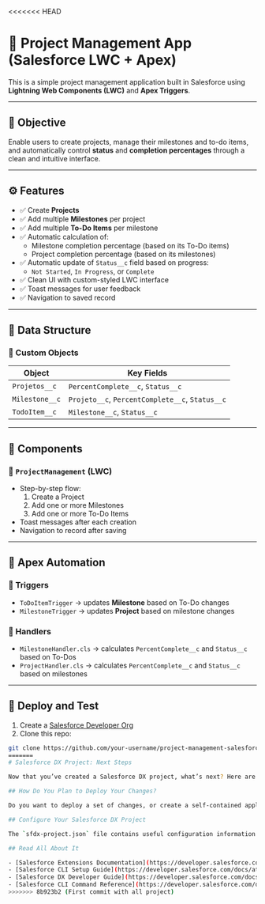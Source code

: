 <<<<<<< HEAD
# 🚀 Project Management App (Salesforce LWC + Apex)

This is a simple project management application built in Salesforce using **Lightning Web Components (LWC)** and **Apex Triggers**.

---

## 📌 Objective

Enable users to create projects, manage their milestones and to-do items, and automatically control **status** and **completion percentages** through a clean and intuitive interface.

---

## ⚙️ Features

- ✅ Create **Projects**
- ✅ Add multiple **Milestones** per project
- ✅ Add multiple **To-Do Items** per milestone
- ✅ Automatic calculation of:
  - Milestone completion percentage (based on its To-Do items)
  - Project completion percentage (based on its milestones)
- ✅ Automatic update of `Status__c` field based on progress:
  - `Not Started`, `In Progress`, or `Complete`
- ✅ Clean UI with custom-styled LWC interface
- ✅ Toast messages for user feedback
- ✅ Navigation to saved record

---

## 🧠 Data Structure

### 📂 Custom Objects
| Object            | Key Fields                              |
|------------------|-------------------------------------------|
| `Projetos__c`     | `PercentComplete__c`, `Status__c`         |
| `Milestone__c`    | `Projeto__c`, `PercentComplete__c`, `Status__c` |
| `TodoItem__c`     | `Milestone__c`, `Status__c`               |

---

## 🧩 Components

### 🔹 `ProjectManagement` (LWC)
- Step-by-step flow:
  1. Create a Project
  2. Add one or more Milestones
  3. Add one or more To-Do Items
- Toast messages after each creation
- Navigation to record after saving

---

## 🧠 Apex Automation

### 🔸 Triggers

- `ToDoItemTrigger` → updates **Milestone** based on To-Do changes
- `MilestoneTrigger` → updates **Project** based on milestone changes

### 🔸 Handlers

- `MilestoneHandler.cls` → calculates `PercentComplete__c` and `Status__c` based on To-Dos
- `ProjectHandler.cls` → calculates `PercentComplete__c` and `Status__c` based on milestones

---

## 🚀 Deploy and Test

1. Create a [Salesforce Developer Org](https://developer.salesforce.com/signup)
2. Clone this repo:
```bash
git clone https://github.com/your-username/project-management-salesforce.git
=======
# Salesforce DX Project: Next Steps

Now that you’ve created a Salesforce DX project, what’s next? Here are some documentation resources to get you started.

## How Do You Plan to Deploy Your Changes?

Do you want to deploy a set of changes, or create a self-contained application? Choose a [development model](https://developer.salesforce.com/tools/vscode/en/user-guide/development-models).

## Configure Your Salesforce DX Project

The `sfdx-project.json` file contains useful configuration information for your project. See [Salesforce DX Project Configuration](https://developer.salesforce.com/docs/atlas.en-us.sfdx_dev.meta/sfdx_dev/sfdx_dev_ws_config.htm) in the _Salesforce DX Developer Guide_ for details about this file.

## Read All About It

- [Salesforce Extensions Documentation](https://developer.salesforce.com/tools/vscode/)
- [Salesforce CLI Setup Guide](https://developer.salesforce.com/docs/atlas.en-us.sfdx_setup.meta/sfdx_setup/sfdx_setup_intro.htm)
- [Salesforce DX Developer Guide](https://developer.salesforce.com/docs/atlas.en-us.sfdx_dev.meta/sfdx_dev/sfdx_dev_intro.htm)
- [Salesforce CLI Command Reference](https://developer.salesforce.com/docs/atlas.en-us.sfdx_cli_reference.meta/sfdx_cli_reference/cli_reference.htm)
>>>>>>> 8b923b2 (First commit with all project)
